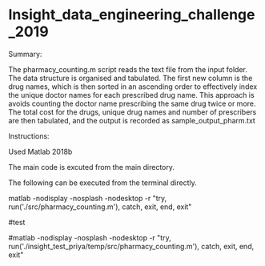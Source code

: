 
# Insight_data_engineering_challenge_2019




Summary:

The pharmacy_counting.m script reads the text file from the input folder. The data structure is organised and tabulated. The first new column is the drug names, which is then sorted in an ascending order to effectively index the unique doctor names for each prescribed drug name. This approach is avoids counting the doctor name prescribing the same drug twice or more. The total cost for the drugs, unique drug names and number of prescribers are then tabulated, and the output is recorded as sample_output_pharm.txt

Instructions:

Used Matlab 2018b

The main code is excuted from the main directory.

The following can be executed from the terminal directly.

matlab -nodisplay -nosplash -nodesktop -r "try, run('./src/pharmacy_counting.m'), catch, exit, end, exit"

#test

#matlab -nodisplay -nosplash -nodesktop -r "try, run('./insight_test_priya/temp/src/pharmacy_counting.m'), catch, exit, end, exit"

